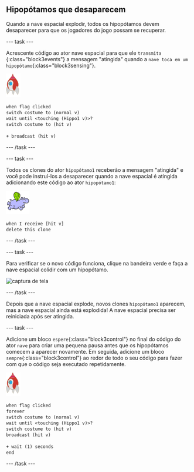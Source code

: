 ## Hipopótamos que desaparecem

Quando a nave espacial explodir, todos os hipopótamos devem desaparecer para que os jogadores do jogo possam se recuperar.

\--- task \---

Acrescente código ao ator nave espacial para que ele `transmita` {:class="block3events"} a mensagem "atingida" quando a `nave toca em um hipopótamo`{:class="block3sensing"}.

![ator foguete](images/rocket-sprite.png)

```blocks3
when flag clicked
switch costume to (normal v)
wait until <touching (Hippo1 v)>?
switch costume to (hit v)

+ broadcast (hit v)
```

\--- /task \---

\--- task \---

Todos os clones do ator `hipopótamo1` receberão a mensagem "atingida" e você pode instruí-los a desaparecer quando a nave espacial é atingida adicionando este código ao ator `hipopótamo1`:

![ator hipopótamo](images/hippo-sprite.png)

```blocks3
when I receive [hit v]
delete this clone
```

\--- /task \---

\--- task \---

Para verificar se o novo código funciona, clique na bandeira verde e faça a nave espacial colidir com um hipopótamo.

![captura de tela](images/invaders-hippo-collide.png)

\--- /task \---

Depois que a nave espacial explode, novos clones `hipopótamo1` aparecem, mas a nave espacial ainda está explodida! A nave espacial precisa ser reiniciada após ser atingida.

\--- task \---

Adicione um bloco `espere`{:class="block3control"} no final do código do ator `nave` para criar uma pequena pausa antes que os hipopótamos comecem a aparecer novamente. Em seguida, adicione um bloco `sempre`{:class="block3control"} ao redor de todo o seu código para fazer com que o código seja executado repetidamente.

![ator foguete](images/rocket-sprite.png)

```blocks3
when flag clicked
forever
switch costume to (normal v)
wait until <touching (Hippo1 v)>?
switch costume to (hit v)
broadcast (hit v)

+ wait (1) seconds
end
```

\--- /task \---